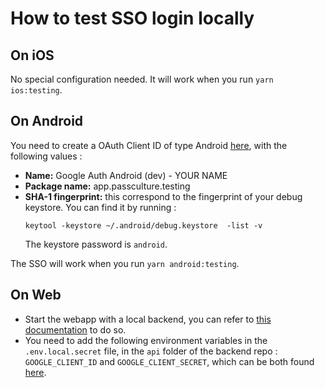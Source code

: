 # How to test SSO login locally

## On iOS
No special configuration needed. It will work when you run `yarn ios:testing`.

## On Android
You need to create a OAuth Client ID of type Android [here][1], with the following values :
- **Name:** Google Auth Android (dev) - YOUR NAME
- **Package name:** app.passculture.testing
- **SHA-1 fingerprint:** this correspond to the fingerprint of your debug keystore. You can find it by running :
    ```
    keytool -keystore ~/.android/debug.keystore  -list -v
    ```
    The keystore password is `android`.

The SSO will work when you run `yarn android:testing`.

## On Web
- Start the webapp with a local backend, you can refer to [this documentation](./run-local-api.md) to do so.
- You need to add the following environment variables in the `.env.local.secret` file, in the `api` folder of the backend repo : `GOOGLE_CLIENT_ID` and `GOOGLE_CLIENT_SECRET`, which can be both found [here][2].


[1]: https://console.cloud.google.com/apis/credentials/oauthclient?project=passculture-native
[2]: https://console.cloud.google.com/apis/credentials/oauthclient/605788939445-jbn4bv8q35gdpmg777pfcu055j4ltf4f.apps.googleusercontent.com